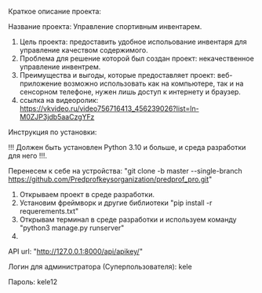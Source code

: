 Краткое описание проекта:

Название проекта: Управление спортивным инвентарем.
  1. Цель проекта: предоставить удобное испольование инвентаря для управление качеством содержимого.
  2. Проблема для решение которой был создан проект: некачественное управление инвентрем.
  3. Преимущества и выгоды, которые предоставляет проект: веб-приложение возможно использовать как на компьютере, так и на сенсорном телефоне, нужен лишь доступ к интернету и браузер.
  4. ссылка на видеоролик: https://vkvideo.ru/video756716413_456239026?list=ln-M0ZJP3jdb5aaCzgYFz

Инструкция по установки:

!!! Должен быть установлен Python 3.10 и больше, и среда разработки для него !!!.

Перенесем к себе на устройства: "git clone -b master --single-branch https://github.com/Predprofkeysorganization/predprof_pro.git"
  1. Открываем проект в среде разработки.
  2. Установим фреймворк и другие библиотеки "pip install -r requerements.txt"
  3. Открывам терминал в среде разработки и используем команду "python3 manage.py runserver"
  4. 
API url: "http://127.0.0.1:8000/api/apikey/"

Логин для администратора (Суперпользователя): kele

Пароль: kele12
